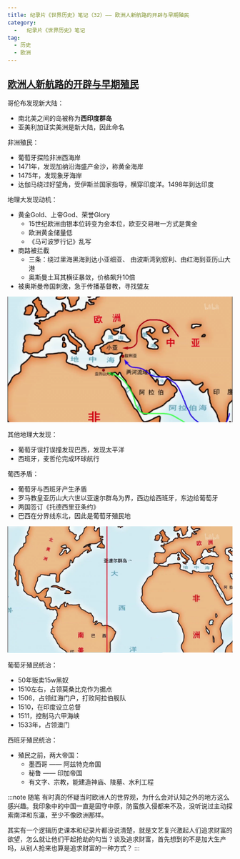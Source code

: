 ```yaml
---
title: 纪录片《世界历史》笔记（32）—— 欧洲人新航路的开辟与早期殖民
category:
  -   纪录片《世界历史》笔记
tag: 
  - 历史
  - 欧洲
---
```


## [欧洲人新航路的开辟与早期殖民](https://www.bilibili.com/bangumi/play/ep635236/)

哥伦布发现新大陆：
- 南北美之间的岛被称为**西印度群岛**
- 亚美利加证实美洲是新大陆，因此命名

非洲殖民：
- 葡萄牙探险非洲西海岸
- 1471年，发现加纳沿海盛产金沙，称黄金海岸
- 1475年，发现象牙海岸
- 达伽马绕过好望角，受伊斯兰国家指导，横穿印度洋。1498年到达印度

地理大发现动机：
- 黄金Gold、上帝God、荣誉Glory
  - 15世纪欧洲由银本位转变为金本位，欧亚交易唯一方式是黄金
  - 欧洲黄金储量低
  - 《马可波罗行记》乱写
- 商路被拦截
  - 三条：绕过里海黑海到达小亚细亚、 由波斯湾到叙利、由红海到亚历山大港
  - 奥斯曼土耳其横征暴敛，价格飙升10倍
- 被奥斯曼帝国刺激，急于传播基督教，寻找盟友

![](./0.png "三条商路")

其他地理大发现：
- 葡萄牙误打误撞发现巴西，发现太平洋
- 西班牙，麦哲伦完成环球航行

葡西矛盾：
- 葡萄牙与西班牙产生矛盾
- 罗马教皇亚历山大六世以亚速尔群岛为界，西边给西班牙，东边给葡萄牙
- 两国签订《托德西里亚条约》
- 巴西在分界线东北，因此是葡萄牙殖民地

![](./1.png "亚速尔群岛分界线")

葡萄牙殖民统治：
- 50年贩卖15w黑奴
- 1510左右，占领莫桑比克作为据点
- 1506，占领红海门户，打败阿拉伯舰队
- 1510，在印度设立总督
- 1511，控制马六甲海峡
- 1533年，占领澳门

西班牙殖民统治：
- 殖民之前，两大帝国：
  - 墨西哥 —— 阿兹特克帝国
  - 秘鲁 —— 印加帝国
  - 有文字、宗教，能建造神庙、陵墓、水利工程

:::note 随笔
有时真的怀疑当时欧洲人的世界观，为什么会对认知之外的地方这么感兴趣。我印象中的中国一直是固守中原，防蛮族入侵都来不及，没听说过主动探索南洋和东瀛，至少不像欧洲那样。

其实有一个逻辑历史课本和纪录片都没说清楚，就是文艺复兴激起人们追求财富的欲望，怎么就让他们干起抢劫的勾当？谈及追求财富，首先想到的不是加大生产吗，从别人抢来也算是追求财富的一种方式？
:::